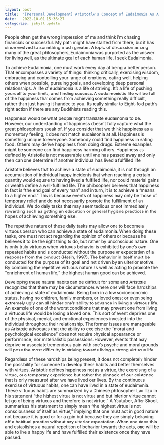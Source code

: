 ```yaml
---
layout: post
title:  "[Personal Development] Aristotle's Concept of Eudaimonia As A Life Goal"
date:   2022-10-01 15:36:27
categories: jekyll update
---
```



People often get the wrong impression of me and think i’m chasing financials or successful. My path might have started from there, but it has since evolved to something much greater. A topic of discussion among many of the great philosophers, Eudaimonia was purported as the answer for living well, as the ultimate goal of each human life. I seek Eudaimonia.

To achieve Eudaimonia, one must work every day at being a better person. That encompasses a variety of things: thinking critically, exercising wisdom, embracing and controlling your range of emotions, eating well, helping others when possible, pursuing goals, and developing deep personal relationships. A life of eudaimonia is a life of striving. It’s a life of pushing yourself to your limits, and finding success. A eudaimonistic life will be full of the happiness that comes from achieving something really difficult, rather than just having it handed to you. Its really similar to Eight-fold path’s right action if there are any Buddhists reading this.

Happiness would be what people might translate eudaimonia to be. However, our understanding of happiness doesn’t fully capture what the great philosophers speak of. If you consider that we think happiness as a momentary feeling, it does not match eudaimonia at all. Happiness is something unique to everyone. Somebody could find happiness in eating food. Others may derive happiness from doing drugs. Extreme examples might be someone can find happiness harming others. Happiness as defined by Aristotle is not measurable until one has passed away and only then can one determine if another individual has lived a fulfilled life

Aristotle believes that to achieve a state of eudaimonia, it is not through an accumulation of individual happy incidents that when reaching a certain quantity would equate to having lived a fulfilled life, nor could material gains or wealth define a well-fulfilled life. The philosopher believes that happiness in fact is “the end goal of every man” and in turn, it is to achieve a “means to a higher end.” This is because events of happiness may only be those of temporary relief and do not necessarily promote the fulfillment of an individual. We do daily tasks that may seem tedious or not immediately rewarding such as getting an education or general hygiene practices in the hopes of achieving something else.

The repetitive nature of these daily tasks may allow one to become a virtuous person who can achieve a state of eudaimonia. When doing these tasks, one must not act regarding the opinion of others or because he believes it to be the right thing to do, but rather by unconscious nature. One is only truly virtuous when virtuous behavior is exhibited by one’s own repeated habits and is conducted without the purpose or expectation of a response from the conduct (Hseih, 1997). The behavior in itself must be conducted for the purpose of its goal and not driven by an ulterior motive. By combining the repetitive virtuous nature as well as acting to promote the “enrichment of human life,” the highest human good can be achieved. 

Developing these natural habits can be difficult for some and Aristotle recognizes that there may be circumstances where one will face hardships of achieving a state of eudaimonia. Being born in a low socioeconomic status, having no children, family members, or loved ones; or even being extremely ugly can all hinder one’s ability to advance in living a virtuous life. An example of one of the worst conditions that may prevent one from living a virtuous life would be losing a loved one. This sort of event deprives one of the physical, mental, and emotional experiences invested into the individual throughout their relationship. The former issues are manageable as Aristotle advocates that the ability to exercise the “moral and psychological excellence” does not require physical appearance or performance, nor materialistic possessions. However, events that may deprive or associate tremendous pain with one’s psyche and moral grounds will pose the most difficulty in striving towards living a strong virtuous life. 

 Regardless of these hardships being present, it does not completely hinder the possibility for someone to develop these habits and better themselves with virtues. Aristotle defines happiness not as a virtue, the exercising of a virtue, or a temporary experience but rather the pinnacle of our existence that is only measured after we have lived our lives. By the continuous exercise of virtuous habits, one can have lived in a state of eudaimonia. These virtuous habits are summarized by a Chinese philosopher Lao Tzu in his statement “the highest virtue is not virtue and but inferior virtue cannot let go of being virtuous and therefore is not virtue.”  A Youtuber, After Skool, summarizes his statement to simply mean “the highest virtue is not consciousness of itself as virtue,” implying that one must act in good nature not because it is good or for a gain but because they are simply behaving off a habitual practice without any ulterior expectation. When one does this and establishes a natural repetition of behavior towards the acts, one will be able to live a happy life and have fulfilled their existence once they have passed. 
